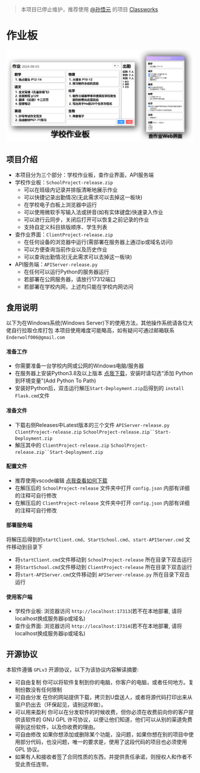 > 本项目已停止维护，推荐使用 [@孙悟元](https://github.com/SunWuyuan) 的项目 [Classworks](https://github.com/ClassworksDev/Classworks)

# 作业板
![](ReadMeImages/img.png)

## 项目介绍
- 本项目分为三个部分：学校作业板，查作业界面，API服务端
- 学校作业板：`SchoolProject-release.zip`
  - 可以在班级内记录并排版清晰地展示作业
  - 可以快捷记录出勤情况(无此需求可以去掉这一板块)
  - 在学校电子白板上浏览器中运行
  - 可以使用微软手写输入法或拼音(如有实体键盘)快速录入作业
  - 可以进行云同步，关闭后打开可以恢复之前记录的作业
  - 支持自定义科目排版顺序、学生列表
- 查作业界面：`ClientProject-release.zip`
  - 在任何设备的浏览器中运行(需部署在服务器上通过ip或域名访问)
  - 可以方便查询当前作业以及历史作业
  - 可以查询出勤情况(无此需求可以去掉这一板块)
- API服务端：`APIServer-release.py`
  - 在任何可以运行Python的服务器运行
  - 若部署在公网服务器，请放行17312端口
  - 若部署在学校内网，上述均只能在学校内网访问

## 食用说明
以下为在Windows系统(Windows Server)下的使用方法，其他操作系统请各位大佬自行拉取仓库打包
本项目使用难度可能略高，如有疑问可通过邮箱联系 `Enderwolf006@gmail.com`

#### 准备工作

- 你需要准备一台学校内网或公网的Windows电脑/服务器
- 在服务器上安装Python3.8及以上版本 [点我下载](https://mirrors.aliyun.com/python-release/windows/python-3.8.9.exe)，安装时请勾选“添加 Python 到环境变量”(Add Python To Path)
- 安装好Python后，双击运行解压`Start-Deployment.zip`后得到的 `install Flask.cmd`文件

#### 准备文件
- 下载右侧Releases中Latest版本的三个文件 `APIServer-release.py`  `ClientProject-release.zip` `SchoolProject-release.zip``Start-Deployment.zip` 
- 解压其中的 `ClientProject-release.zip` `SchoolProject-release.zip``Start-Deployment.zip` 

#### 配置文件
- 推荐使用vscode编辑 [点我查看如何下载](https://blog.csdn.net/lxyker/article/details/125761994)
- 在解压后的 `SchoolProject-release` 文件夹中打开 `config.json` 内部有详细的注释可自行修改
- 在解压后的 `ClientProject-release` 文件夹中打开 `config.json` 内部有详细的注释可自行修改

#### 部署服务端
将解压后得到的`startClient.cmd`、`StartSchool.cmd`、`start-APIServer.cmd` 文件移动到目录下
- 将`startClient.cmd`文件移动到 `SchoolProject-release` 所在目录下双击运行
- 将`StartSchool.cmd`文件移动到 `ClientProject-release` 所在目录下双击运行
- 将`start-APIServer.cmd`文件移动到 `APIServer-release.py` 所在目录下双击运行

#### 使用客户端
- 学校作业板: 浏览器访问 `http://localhost:17313`(若不在本地部署, 请将localhost换成服务器ip或域名)
- 查作业界面: 浏览器访问 `http://localhost:17314`(若不在本地部署, 请将localhost换成服务器ip或域名)

## 开源协议

本软件遵循 `GPLv3` 开源协议，以下为该协议内容解读摘要:

* 可自由复制 你可以将软件复制到你的电脑，你客户的电脑，或者任何地方。复制份数没有任何限制
* 可自由分发 在你的网站提供下载，拷贝到U盘送人，或者将源代码打印出来从窗户扔出去（环保起见，请别这样做）。
* 可以用来盈利 你可以在分发软件的时候收费，但你必须在收费前向你的客户提供该软件的 GNU GPL 许可协议，以便让他们知道，他们可以从别的渠道免费得到这份软件，以及你收费的理由。
* 可自由修改 如果你想添加或删除某个功能，没问题，如果你想在别的项目中使用部分代码，也没问题，唯一的要求是，使用了这段代码的项目也必须使用 GPL 协议。
* 如果有人和接收者签了合同性质的东西，并提供责任承诺，则授权人和作者不受此责任连带。

